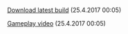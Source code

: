 [Download latest build](https://drive.google.com/open?id=0B_vZo2kxOT_2VkNrc2hVMkZNZVU) (25.4.2017 00:05)

[Gameplay video](https://www.youtube.com/watch?v=bq2fCgnBY0s&feature=youtu.be) (25.4.2017 00:05)
